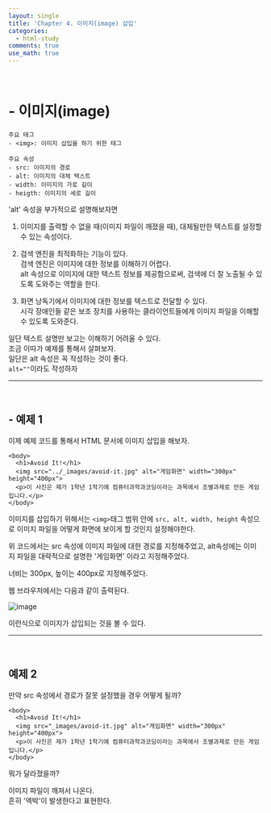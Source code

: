 ```yaml
---
layout: single
title: 'Chapter 4. 이미지(image) 삽입'
categories:
  - html-study
comments: true
use_math: true
---
```


<br>

# - 이미지(image)

```
주요 태그
- <img>: 이미지 삽입을 하기 위한 태그
```

```
주요 속성
- src: 이미지의 경로
- alt: 이미지의 대체 텍스트
- width: 이미지의 가로 길이
- heigth: 이미지의 세로 길이
```

'alt' 속성을 부가적으로 설명해보자면
1. 이미지를 출력할 수 없을 때(이미지 파일이 깨졌을 때), 대체될만한 텍스트를 설정할 수 있는 속성이다.

2. 검색 엔진을 최적화하는 기능이 있다.  
검색 엔진은 이미지에 대한 정보를 이해하기 어렵다.   
alt 속성으로 이미지에 대한 텍스트 정보를 제공함으로써, 검색에 더 잘 노출될 수 있도록 도와주는 역할을 한다.

3. 화면 낭독기에서 이미지에 대한 정보를 텍스트로 전달할 수 있다.  
시각 장애인들 같은 보조 장치를 사용하는 클라이언트들에게 이미지 파일을 이해할 수 있도록 도와준다. 

일단 텍스트 설명만 보고는 이해하기 어려울 수 있다.  
조금 이따가 예제를 통해서 살펴보자.  
일단은 alt 속성은 꼭 작성하는 것이 좋다.  
```alt=""```이라도 작성하자

<hr>
<br>

## - 예제 1
 
이제 예제 코드를 통해서 HTML 문서에 이미지 삽입을 해보자.

```
<body>
  <h1>Avoid It!</h1>
  <img src="../_images/avoid-it.jpg" alt="게임화면" width="300px" height="400px">
  <p>이 사진은 제가 1학년 1학기에 컴퓨터과학과코딩이라는 과목에서 조별과제로 만든 게임입니다.</p>
</body>
```

이미지를 삽입하기 위해서는 ```<img>```태그 범위 안에
```src, alt, width, height``` 속성으로 이미지 파일을 어떻게 화면에 보이게 할 것인지 설정해야한다.

위 코드에서는 src 속성에 이미지 파일에 대한 경로를 지정해주었고, alt속성에는 이미지 파일을 대략적으로 설명한 '게임화면' 이라고 지정해주었다.

너비는 300px, 높이는 400px로 지정해주었다. 

웹 브라우저에서는 다음과 같이 출력된다.

![image](https://github.com/lgwqwer/lgwqwer.github.io/assets/129755540/7defdbc2-bf53-46c8-afe7-fb89ea6b0336)

이런식으로 이미지가 삽입되는 것을 볼 수 있다.

<hr>
<br>

## 예제 2

만약 src 속성에서 경로가 잘못 설정했을 경우
어떻게 될까?

```
<body>
  <h1>Avoid It!</h1>
  <img src="_images/avoid-it.jpg" alt="게임화면" width="300px" height="400px">
  <p>이 사진은 제가 1학년 1학기에 컴퓨터과학과코딩이라는 과목에서 조별과제로 만든 게임입니다.</p>
</body>
```

뭐가 달라졌을까?



이미지 파일이 깨져서 나온다.  
흔히 '엑박'이 발생한다고 표현한다.
